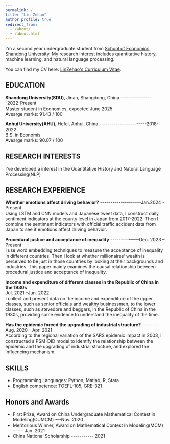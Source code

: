 ```yaml
---
permalink: /
title: "Lin Zehao"
author_profile: true
redirect_from: 
  - /about/
  - /about.html
---
```

I'm a second year undergraduate student from [School of Economics](https://www.econ.sdu.edu.cn/), [Shandong University](https://www.sdu.edu.cn/). My research interest includes quantitative history, machine learning, and natural language processing.

You can find my CV here: [LinZehao's Curriculum Vitae](../assets/curriculum_vitae.pdf).

## EDUCATION

**Shandong University(SDU)**, Jinan, Shangdong, China ----------------2022-Present  
Master student in Economics, expected June 2025  
Avearge marks: 91.43 / 100  

**Anhui University(AHU)**, Hefei, Anhui, China -----------------------2018-2022  
B.S. in Economis  
Avearge marks: 90.07 / 100  

## RESEARCH INTERESTS

I've developed a interest in the Quantitative History and Natural Language Processing(NLP)

## RESEARCH EXPERIENCE
**Whether emotions affect driving behavior?** --------------------Jan.2024 - Present  
Using LSTM and CNN models and Japanese tweet data, I construct daily sentiment indicators at the county level in Japan from 2017-2022. Then I combine the sentiment indicators with official traffic accident data from Japan to see if emotions affect driving behavior.  

**Procedural justice and acceptance of inequality** --------------Dec. 2023 – Present  
I use word embedding techniques to measure the acceptance of inequality in different countries. Then I look at whether millionaires’ wealth is perceived to be just in those countries by looking at their backgrounds and industries. This paper mainly examines the causal relationship between procedural justice and acceptance of inequality.  

**Income and expenditure of different classes in the Republic of China in the 1930s**  
Jul. 2021 –Jun. 2022  
I collect and present data on the income and expenditure of the upper classes, such as senior officials and wealthy businessmen, to the lower classes, such as stevedore and beggars, in the Republic of China in the 1930s, providing some evidence to understand the inequality of the time.  

**Has the epidemic forced the upgrading of industrial structure?** --------Aug. 2020 – Apr. 2021  
According to the regional variation of the SARS epidemic impact in 2003, I constructed a PSM-DID model to identify the relationship between the epidemic and the upgrading of industrial structure, and explored the influencing mechanism.  

## SKILLS
* Programming Languages: Python, Matlab, R, Stata
* English competence: TOEFL-105, GRE-321

## Honors and Awards
* First Prize, Award on China Undergraduate Mathematical Contest in Modeling(CUMCM) ---Nov. 2020
* Meritorious Winner, Award on Mathematical Contest In Modeling(MCM) ----- Jan. 2021
* China National Scholarship  ----------- 2021


